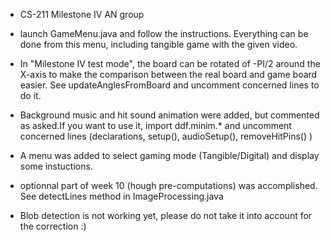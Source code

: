  * CS-211 Milestone IV AN group


 * launch GameMenu.java and follow the instructions. Everything can be done from this menu, including tangible game with the given video.


 * In "Milestone IV test mode", the board can be rotated of -PI/2 around the X-axis to make the comparison between the real board and game board easier. See updateAnglesFromBoard and uncomment concerned lines to do it.


 * Background music and hit sound animation were added, but commented as asked.If you want to use it, import ddf.minim.* and uncomment concerned lines (declarations, setup(), audioSetup(), removeHitPins() )

 
 * A menu was added to select gaming mode (Tangible/Digital) and display some instuctions.


 * optionnal part of week 10 (hough pre-computations) was accomplished. See detectLines method in ImageProcessing.java


 * Blob detection is not working yet, please do not take it into account for the correction :)
